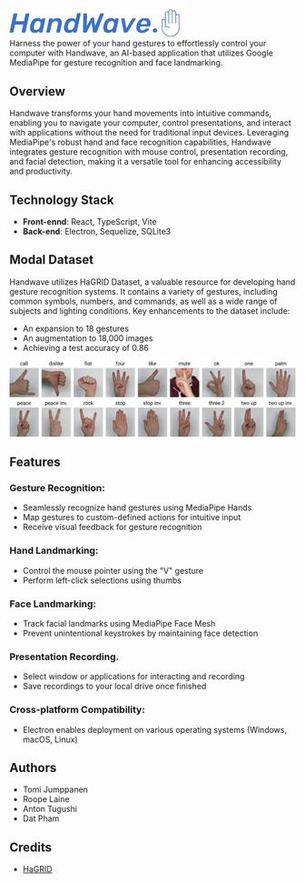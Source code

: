 <div>
<img src="./src/assets/handwave-logo.svg" alt="logo" width="300"/>
<br />
<div>
Harness the power of your hand gestures to effortlessly control your computer with Handwave, an AI-based application that utilizes Google MediaPipe for gesture recognition and face landmarking.

## Overview
Handwave transforms your hand movements into intuitive commands, enabling you to navigate your computer, control presentations, and interact with applications without the need for traditional input devices. Leveraging MediaPipe's robust hand and face recognition capabilities, Handwave integrates gesture recognition with mouse control, presentation recording, and facial detection, making it a versatile tool for enhancing accessibility and productivity.

## Technology Stack
- **Front-ennd**: React, TypeScript, Vite
- **Back-end**: Electron, Sequelize, SQLite3

## Modal Dataset
Handwave utilizes HaGRID Dataset, a valuable resource for developing hand gesture recognition systems. It contains a variety of gestures, including common symbols, numbers, and commands, as well as a wide range of subjects and lighting conditions. Key enhancements to the dataset include:
- An expansion to 18 gestures
- An augmentation to 18,000 images
- Achieving a test accuracy of 0.86
<div>
<img src="./src/assets/gestures.jpg" alt="gestures"/>
<div>

## Features
### Gesture Recognition:
- Seamlessly recognize hand gestures using MediaPipe Hands
- Map gestures to custom-defined actions for intuitive input
- Receive visual feedback for gesture recognition

### Hand Landmarking:
- Control the mouse pointer using the "V" gesture
- Perform left-click selections using thumbs

### Face Landmarking:
- Track facial landmarks using MediaPipe Face Mesh
- Prevent unintentional keystrokes by maintaining face detection

### Presentation Recording.
- Select window or applications for interacting and recording
- Save recordings to your local drive once finished

### Cross-platform Compatibility:
- Electron enables deployment on various operating systems (Windows, macOS, Linux)

## Authors
- Tomi Jumppanen
- Roope Laine
- Anton Tugushi
- Dat Pham

## Credits
- [HaGRID](https://github.com/hukenovs/hagrid)
